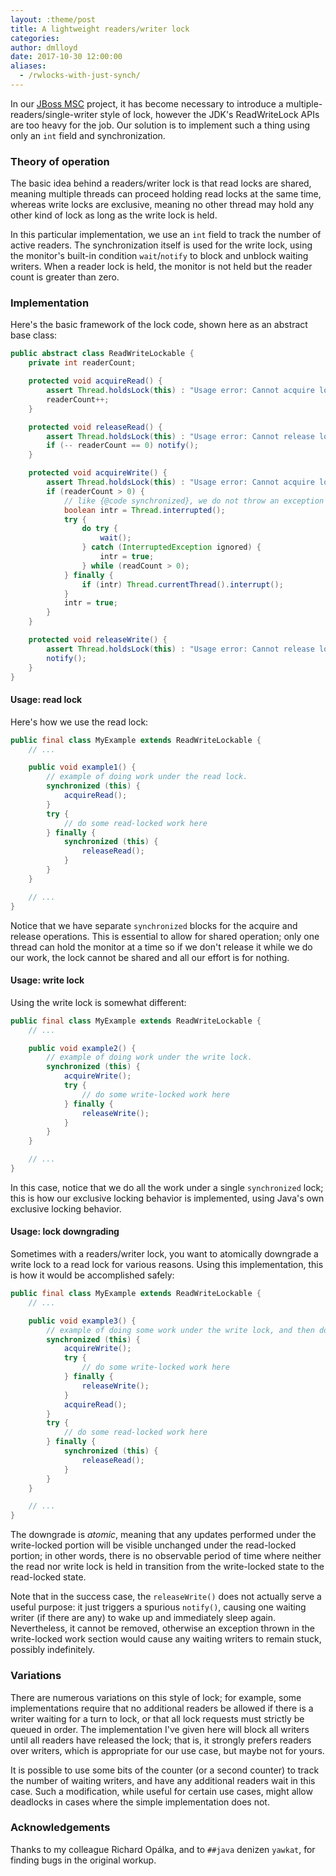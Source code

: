 ```yaml
---
layout: :theme/post
title: A lightweight readers/writer lock
categories: 
author: dmlloyd
date: 2017-10-30 12:00:00
aliases:
  - /rwlocks-with-just-synch/
---
```


In our <a href="https://github.com/jboss-msc/jboss-msc">JBoss MSC</a> project, it has become necessary to introduce a multiple-readers/single-writer style of lock, however the JDK's ReadWriteLock APIs are too heavy for the job.  Our solution is to implement such a thing using only an ```int``` field and synchronization.

### Theory of operation

The basic idea behind a readers/writer lock is that read locks are shared, meaning multiple threads can proceed holding read locks at the same time, whereas write locks are exclusive, meaning no other thread may hold any other kind of lock as long as the write lock is held.

In this particular implementation, we use an ```int``` field to track the number of active readers.  The synchronization itself is used for the write lock, using the monitor's built-in condition ```wait```/```notify``` to block and unblock waiting writers.  When a reader lock is held, the monitor is not held but the reader count is greater than zero.

### Implementation

Here's the basic framework of the lock code, shown here as an abstract base class:

```java
public abstract class ReadWriteLockable {
    private int readerCount;

    protected void acquireRead() {
        assert Thread.holdsLock(this) : "Usage error: Cannot acquire lock unless the monitor is held!";
        readerCount++;
    }

    protected void releaseRead() {
        assert Thread.holdsLock(this) : "Usage error: Cannot release lock unless the monitor is held!";
        if (-- readerCount == 0) notify();
    }

    protected void acquireWrite() {
        assert Thread.holdsLock(this) : "Usage error: Cannot acquire lock unless the monitor is held!";
        if (readerCount > 0) {
            // like {@code synchronized}, we do not throw an exception on interrupt
            boolean intr = Thread.interrupted();
            try {
                do try {
                    wait();
                } catch (InterruptedException ignored) {
                    intr = true;
                } while (readCount > 0);
            } finally {
                if (intr) Thread.currentThread().interrupt();
            }
            intr = true;
        }
    }

    protected void releaseWrite() {
        assert Thread.holdsLock(this) : "Usage error: Cannot release lock unless the monitor is held!";
        notify();
    }
}
```

#### Usage: read lock

Here's how we use the read lock:

```java
public final class MyExample extends ReadWriteLockable {
    // ...

    public void example1() {
        // example of doing work under the read lock.
        synchronized (this) {
            acquireRead();
        }
        try {
            // do some read-locked work here
        } finally {
            synchronized (this) {
                releaseRead();
            }
        }
    }

    // ...
}
```

Notice that we have separate ```synchronized``` blocks for the acquire and release operations.  This is essential to allow for shared operation; only one thread can hold the monitor at a time so if we don't release it while we do our work, the lock cannot be shared and all our effort is for nothing.

#### Usage: write lock

Using the write lock is somewhat different:

```java
public final class MyExample extends ReadWriteLockable {
    // ...

    public void example2() {
        // example of doing work under the write lock.
        synchronized (this) {
            acquireWrite();
            try {
                // do some write-locked work here
            } finally {
                releaseWrite();
            }
        }
    }

    // ...
}
```

In this case, notice that we do all the work under a single ```synchronized``` lock; this is how our exclusive locking behavior is implemented, using Java's own exclusive locking behavior.

#### Usage: lock downgrading

Sometimes with a readers/writer lock, you want to atomically downgrade a write lock to a read lock for various reasons.  Using this implementation, this is how it would be accomplished safely:

```java
public final class MyExample extends ReadWriteLockable {
    // ...

    public void example3() {
        // example of doing some work under the write lock, and then downgrading to a read lock for the rest of the work.
        synchronized (this) {
            acquireWrite();
            try {
                // do some write-locked work here
            } finally {
                releaseWrite();
            }
            acquireRead();
        }
        try {
            // do some read-locked work here
        } finally {
            synchronized (this) {
                releaseRead();
            }
        }
    }

    // ...
}
```

The downgrade is <em>atomic</em>, meaning that any updates performed under the write-locked portion will be visible unchanged under the read-locked portion; in other words, there is no observable period of time where neither the read nor write lock is held in transition from the write-locked state to the read-locked state.

Note that in the success case, the ```releaseWrite()``` does not actually serve a useful purpose: it just triggers a spurious ```notify()```, causing one waiting writer (if there are any) to wake up and immediately sleep again.  Nevertheless, it cannot be removed, otherwise an exception thrown in the write-locked work section would cause any waiting writers to remain stuck, possibly indefinitely.

### Variations

There are numerous variations on this style of lock; for example, some implementations require that no additional readers be allowed if there is a writer waiting for a turn to lock, or that all lock requests must strictly be queued in order.  The implementation I've given here will block all writers until all readers have released the lock; that is, it strongly prefers readers over writers, which is appropriate for our use case, but maybe not for yours.

It is possible to use some bits of the counter (or a second counter) to track the number of waiting writers, and have any additional readers wait in this case.  Such a modification, while useful for certain use cases, might allow deadlocks in cases where the simple implementation does not.

### Acknowledgements

Thanks to my colleague Richard Opálka, and to ```##java``` denizen ```yawkat```, for finding bugs in the original workup.

